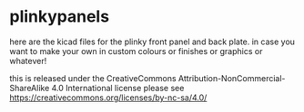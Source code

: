 # plinkypanels

here are the kicad files for the plinky front panel and back plate. in case you want to make your own in custom colours or finishes or graphics or whatever!


this is released under the CreativeCommons Attribution-NonCommercial-ShareAlike 4.0 International license
please see https://creativecommons.org/licenses/by-nc-sa/4.0/
